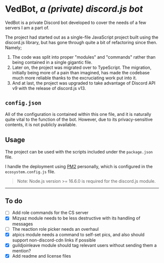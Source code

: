 # VedBot, *a (private) discord.js bot*

VedBot is a private Discord bot developed to cover the needs of a few servers I am a part of.

The project had started out as a single-file JavaScript project built using the discord.js library, but has gone through quite a bit of refactoring since then. Namely;

1. The code was split into proper "modules" and "commands" rather than being contained in a single gigantic file.
2. Later on, the project was migrated over to TypeScript. The migration, initially being more of a pain than imagined, has made the codebase much more reliable thanks to the excruciating work put into it.
3. And at last, the project was upgraded to take advantage of Discord API v9 with the release of discord.js v13.

## `config.json`

All of the configuration is contained within this one file, and it is naturally quite vital to the function of the bot. However, due to its privacy-sensitive contents, it is not publicly available.

## Usage

The project can be used with the scripts included under the `package.json` file.

I handle the deployment using [PM2](https://pm2.keymetrics.io/) personally, which is configured in the `ecosystem.config.js` file.

> Note: Node.js version >= 16.6.0 is required for the discord.js module.

---

## To do

- [ ] Add role commands for the CS server
- [x] Mizyaz module needs to be less destructive with its handling of messages
- [ ] The reaction role picker needs an overhaul
- [x] atpics module needs a command to self-set pics, and also should support non-discord-cdn links if possible
- [x] guildjoinleave module should tag relevant users without sending them a mention?
- [x] Add readme and license files
